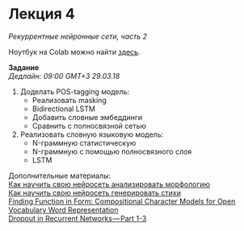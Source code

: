 # Лекция 4
*Рекуррентные нейронные сети, часть 2*

Ноутбук на Colab можно найти [здесь](https://colab.research.google.com/drive/1CN-OhE-mbYstkxyJ24NFcNy8SpYMAeM0).

**Задание**  
*Дедлайн: 09:00 GMT+3 29.03.18*  
1. Доделать POS-tagging модель:  
	- Реализовать masking  
	- Bidirectional LSTM  
	- Добавить словные эмбеддинги  
	- Сравнить с полносвязной сетью   
2. Реализовать словную языковую модель:  
	- N-граммную статистическую  
	- N-граммную с помощью полносвязного слоя  
	- LSTM

Дополнительные материалы:  
[Как научить свою нейросеть анализировать морфологию](https://habrahabr.ru/post/339954/)  
[Как научить свою нейросеть генерировать стихи](https://habrahabr.ru/post/334046/)  
[Finding Function in Form: Compositional Character Models for Open Vocabulary Word Representation](https://arxiv.org/abs/1508.02096)  
[Dropout in Recurrent Networks — Part 1-3](https://becominghuman.ai/learning-note-dropout-in-recurrent-networks-part-1-57a9c19a2307)  